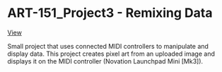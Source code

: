 # ART-151_Project3 - Remixing Data

[View](https://ryanthommes.github.io/ART-151_Project3/)

Small project that uses connected MIDI controllers to manipulate and display data. This project creates pixel art from an uploaded image and displays it on the MIDI controller (Novation Launchpad Mini [Mk3]).
